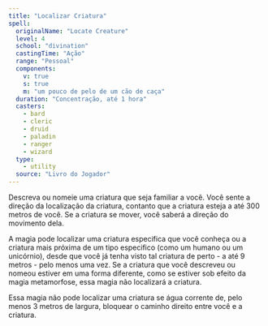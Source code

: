 ```yaml
---
title: "Localizar Criatura"
spell:
  originalName: "Locate Creature"
  level: 4
  school: "divination"
  castingTime: "Ação"
  range: "Pessoal"
  components:
    v: true
    s: true
    m: "um pouco de pelo de um cão de caça"
  duration: "Concentração, até 1 hora"
  casters:
    - bard
    - cleric
    - druid
    - paladin
    - ranger
    - wizard
  type:
    - utility
  source: "Livro do Jogador"
---
```


Descreva ou nomeie uma criatura que seja familiar a você. Você sente a direção da localização da criatura, contanto que a criatura esteja a até 300 metros de você. Se a criatura se mover, você saberá a direção do movimento dela.

A magia pode localizar uma criatura especifica que você conheça ou a criatura mais próxima de um tipo especifico (como um humano ou um unicórnio), desde que você já tenha visto tal criatura de perto - a até 9 metros - pelo menos uma vez. Se a criatura que você descreveu ou nomeou estiver em uma forma diferente, como se estiver sob efeito da magia metamorfose, essa magia não localizará a criatura.

Essa magia não pode localizar uma criatura se água corrente de, pelo menos 3 metros de largura, bloquear o caminho direito entre você e a criatura.
